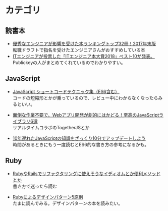 # カテゴリ

## 読書本

- [優秀なエンジニアが影響を受けた本ランキングトップ32冊！2017年末版](https://job-draft.jp/articles/203)  
転職ドラフトで指名を受けたエンジニアさんがおすすめしている本
- [ITエンジニアが投票した「ITエンジニア本大賞2018」ベスト10が発表。](http://www.publickey1.jp/blog/18/itit201810python.html)  
Publickeyの人がまとめてくれているのでわかりやすい。

## JavaScript

- [JavaScript ショートコードテクニック集（ES6含む）](https://qiita.com/ichimonji_haji/items/f602f6c437be9e7daa88)  
コードの短縮形とかが乗っているので、レビュー中にわからなくなったらみるといい。

- [面倒な作業不要で、Webアプリ開発が劇的にはかどる！至高のJavaScriptライブラリ6選](http://paiza.hatenablog.com/entry/2018/02/15/%E9%9D%A2%E5%80%92%E3%81%AA%E4%BD%9C%E6%A5%AD%E4%B8%8D%E8%A6%81%E3%81%A7%E3%80%81Web%E3%82%A2%E3%83%97%E3%83%AA%E9%96%8B%E7%99%BA%E3%81%8C%E5%8A%87%E7%9A%84%E3%81%AB%E3%81%AF%E3%81%8B%E3%81%A9%E3%82%8B)  
リアルタイムコラボのTogetherJSとか  

- [10年遅れたJavaScriptの知識をざっくり10分でアップデートしよう](https://www.webprofessional.jp/anatomy-of-a-modern-javascript-application/)  
時間があるときにもう一度読むとES6的な書き方の参考になるかも。  


## Ruby

- [RubyやRailsでリファクタリングに使えそうなイディオムとか便利メソッドとか](https://qiita.com/jnchito/items/dedb3b889ab226933ccf)  
書き方で迷ったら読む

- [Rubyによるデザインパターン5原則](https://qiita.com/kidach1/items/4b63de9ad5a97726c50c)  
たまに読んでみる。デザインパターンの本を読みたい。


